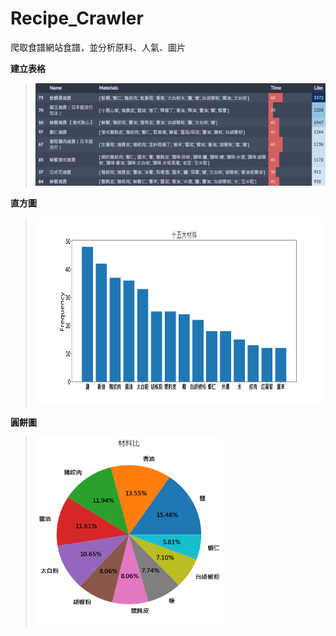 # Recipe_Crawler
爬取食譜網站食譜，並分析原料、人氣、圖片

**建立表格**
> <img src="https://github.com/LUN000/Recipe_Crawler/blob/main/img/recipe.png" >

**直方圖**
> <img src=https://github.com/LUN000/Recipe_Crawler/blob/main/img/Material15.png width=600 height=300>

**圓餅圖**
> <img src=https://github.com/LUN000/Recipe_Crawler/blob/main/img/Material_Pie.png width=300 height=300>
